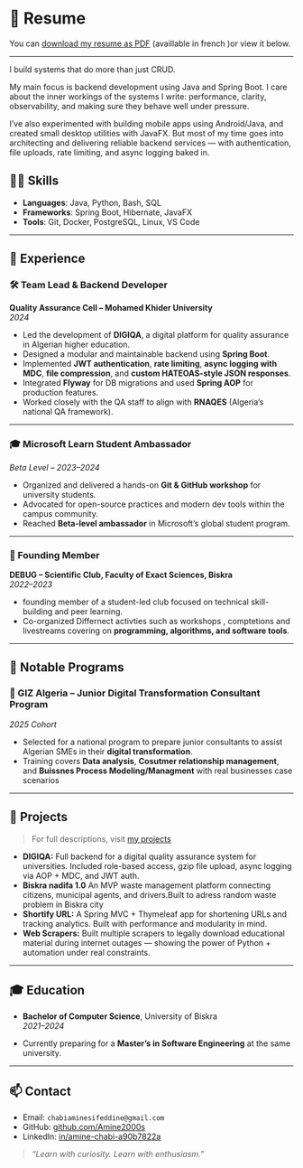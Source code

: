 # 📄 Resume

You can [download my resume as PDF](./files/CV_CHABI_Amine_sif_eddine.pdf) (availlable in french )or view it below.

---

I build systems that do more than just CRUD.

My main focus is backend development using Java and Spring Boot. I care about the inner workings of the systems I write: performance, clarity, observability, and making sure they behave well under pressure.

I’ve also experimented with building mobile apps using Android/Java, and created small desktop utilities with JavaFX. But most of my time goes into architecting and delivering reliable backend services — with authentication, file uploads, rate limiting, and async logging baked in.



## 👨‍💻 Skills

- **Languages**: Java, Python, Bash, SQL
- **Frameworks**: Spring Boot, Hibernate, JavaFX
- **Tools**: Git, Docker, PostgreSQL, Linux, VS Code

---

## 💼 Experience

### 🛠️ Team Lead & Backend Developer  
**Quality Assurance Cell – Mohamed Khider University**  
*2024*

- Led the development of **DIGIQA**, a digital platform for quality assurance in Algerian higher education.  
- Designed a modular and maintainable backend using **Spring Boot**.  
- Implemented **JWT authentication**, **rate limiting**, **async logging with MDC**, **file compression**, and **custom HATEOAS-style JSON responses**.  
- Integrated **Flyway** for DB migrations and used **Spring AOP** for production features.  
- Worked closely with the QA staff to align with **RNAQES** (Algeria’s national QA framework).

---

### 🎓 Microsoft Learn Student Ambassador  
*Beta Level – 2023–2024*

- Organized and delivered a hands-on **Git & GitHub workshop** for university students.  
- Advocated for open-source practices and modern dev tools within the campus community.
- Reached **Beta-level ambassador** in Microsoft’s global student program.  

---

### 🧠 Founding Member  
**DEBUG – Scientific Club, Faculty of Exact Sciences, Biskra**  
*2022–2023*

- founding member of  a student-led club focused on technical skill-building and peer learning.  
- Co-organized Differnect activties such as workshops , comptetions and livestreams covering on **programming, algorithms, and software tools**.  


---

## 🚀 Notable Programs

### 💼 GIZ Algeria – Junior Digital Transformation Consultant Program  
*2025 Cohort*

- Selected for a national program to prepare junior consultants to assist Algerian SMEs in their **digital transformation**.  
- Training covers **Data analysis**, **Cosutmer relationship management**, and **Buissnes Process Modeling/Managment** with real businesses case scenarios
---

## 🧩 Projects

> For full descriptions, visit [my projects](projects/index.md) 

- **DIGIQA:** Full backend for a digital quality assurance system for universities. Included role-based access, gzip file upload, async logging 
via AOP + MDC, and JWT auth.
- **Biskra nadifa 1.0**  An MVP waste management platform connecting citizens, municipal agents, and drivers.Built to adress random waste problem in Biskra city
- **Shortify URL:** A Spring MVC + Thymeleaf app for shortening URLs and tracking analytics. Built with performance and modularity in mind.
- **Web Scrapers:** Built multiple scrapers to legally download educational material during internet outages — showing the power of Python + automation under real constraints.

---

## 🎓 Education

- **Bachelor of Computer Science**, University of Biskra  
*2021–2024*

- Currently preparing for a **Master’s in Software Engineering** at the same university.

---

## 📫 Contact

- Email: `chabiaminesifeddine@gmail.com`
- GitHub: [github.com/Amine2000s](https://github.com/Amine2000s)
- LinkedIn: [in/amine-chabi-a90b7822a](https://linkedin.com/in/amine-chabi-a90b7822a)

> *“Learn with curiosity. Learn with enthusiasm.”*